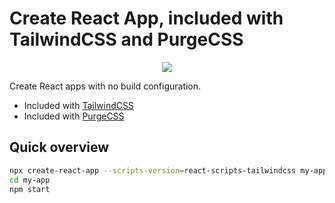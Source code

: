 # Create React App, included with TailwindCSS and PurgeCSS

<div align="center">
    <img src="https://github.com/DemianD/create-react-app-tailwindcss/blob/master/.github/react-tailwind-logo.png" />
</div>

Create React apps with no build configuration.

- Included with [TailwindCSS](https://tailwindcss.com)
- Included with [PurgeCSS](https://www.purgecss.com)

## Quick overview

```bash
npx create-react-app --scripts-version=react-scripts-tailwindcss my-app
cd my-app
npm start
```
